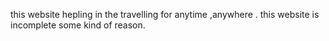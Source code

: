this website hepling in the travelling for anytime ,anywhere .
this website is incomplete some kind of reason.
